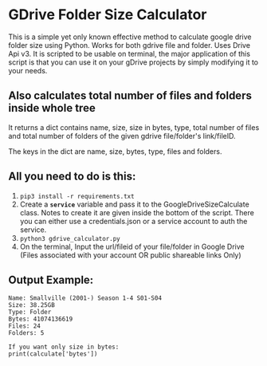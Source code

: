 # GDrive Folder Size Calculator

This is a simple yet only known effective method to calculate google drive folder size using Python.
Works for both gdrive file and folder. Uses Drive Api v3. It is scripted to be usable on terminal, the major application of this script is that you can use it on your gDrive projects by simply modifying it to your needs.

## Also calculates total number of files and folders inside whole tree

It returns a dict contains name, size, size in bytes, type, total number of files and total number of folders
of the given gdrive file/folder's link/fileID. 

The keys in the dict are name, size, bytes, type, files and folders.

## All you need to do is this:
1) ```pip3 install -r requirements.txt```
2) Create a **`service`** variable and pass it to the GoogleDriveSizeCalculate class. Notes to create it are given inside the bottom of the script. There you can either use a credentials.json or a service account to auth the service.
3) ```python3 gdrive_calculator.py```
4) On the terminal, Input the url/fileid of your file/folder in Google Drive (Files associated with your account OR public shareable links Only)

## Output Example:
```
Name: Smallville (2001-) Season 1-4 S01-S04 
Size: 38.25GB
Type: Folder
Bytes: 41074136619
Files: 24
Folders: 5

If you want only size in bytes:
print(calculate['bytes'])
```
